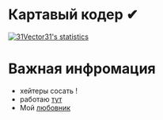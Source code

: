 # Картавый кодер  ✔
[![31Vector31's statistics](https://github-readme-stats.vercel.app/api?username=31Vector31&show_icons=true&theme=tokyonight)](#)

# Важная инфромация 
- хейтеры сосать !
- работаю [тут](https://github.com/k17-1)
- Мой [любовник](https://github.com/p0lunin)
